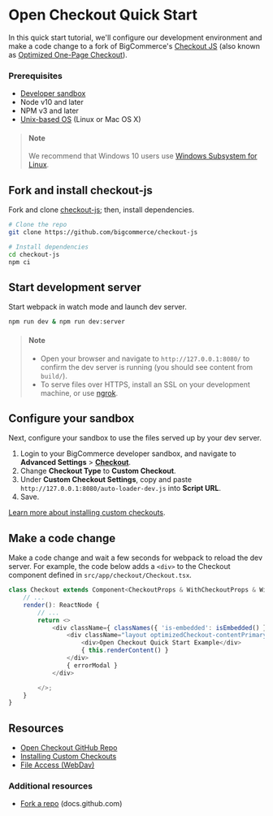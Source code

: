# Open Checkout Quick Start

In this quick start tutorial, we'll configure our development environment and make a code change to a fork of BigCommerce's [Checkout JS](https://github.com/bigcommerce/checkout-js) (also known as [Optimized One-Page Checkout](https://support.bigcommerce.com/s/article/Optimized-Single-Page-Checkout)).

### Prerequisites

- [Developer sandbox](https://www.bigcommerce.com/essentials/free-trial/)
- Node v10 and later
- NPM v3 and later
- [Unix-based OS](https://github.com/bigcommerce/checkout-js#requirements) (Linux or Mac OS X)

<!-- theme: info -->
> #### Note
> We recommend that Windows 10 users use [Windows Subsystem for Linux](https://docs.microsoft.com/en-us/windows/wsl/).



## Fork and install checkout-js

Fork and clone [checkout-js](https://github.com/bigcommerce/checkout-js); then, install dependencies.

```bash
# Clone the repo
git clone https://github.com/bigcommerce/checkout-js

# Install dependencies
cd checkout-js
npm ci
```

## Start development server

Start webpack in watch mode and launch dev server.

```bash
npm run dev & npm run dev:server
```

<!-- theme: info -->
> #### Note
> - Open your browser and navigate to `http://127.0.0.1:8080/` to confirm the dev server is running (you should see content from `build/`).
> - To serve files over HTTPS, install an SSL on your development machine, or use [ngrok](https://ngrok.com/).



## Configure your sandbox

Next, configure your sandbox to use the files served up by your dev server.

1. Login to your BigCommerce developer sandbox, and navigate to **Advanced Settings** > [**Checkout**](https://login.bigcommerce.com/deep-links/manage/settings/checkout).
2. Change **Checkout Type** to **Custom Checkout**.
3. Under **Custom Checkout Settings**, copy and paste `http://127.0.0.1:8080/auto-loader-dev.js` into **Script URL**.
4. Save.

[Learn more about installing custom checkouts](/stencil-docs/customizing-checkout/installing-custom-checkouts).

## Make a code change

Make a code change and wait a few seconds for webpack to reload the dev server. For example, the code below adds a `<div>` to the Checkout component defined in `src/app/checkout/Checkout.tsx`.

```javascript
class Checkout extends Component<CheckoutProps & WithCheckoutProps & WithLanguageProps, CheckoutState> {
    // ...
    render(): ReactNode {
        // ...
        return <>
            <div className={ classNames({ 'is-embedded': isEmbedded() }) }>
                <div className="layout optimizedCheckout-contentPrimary">
                    <div>Open Checkout Quick Start Example</div>
                    { this.renderContent() }
                </div>
                { errorModal }
            </div>

        </>;
    }
}
```

## Resources

- [Open Checkout GitHub Repo](https://github.com/bigcommerce/checkout-js)
- [Installing Custom Checkouts](/stencil-docs/customizing-checkout/installing-custom-checkouts)
- [File Access (WebDav)](https://support.bigcommerce.com/s/article/File-Access-WebDAV)

### Additional resources

- [Fork a repo](https://docs.github.com/en/free-pro-team@latest/github/getting-started-with-github/fork-a-repo) (docs.github.com)
